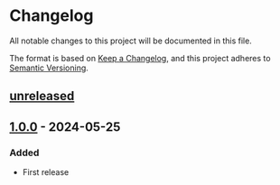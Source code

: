 # Changelog

All notable changes to this project will be documented in this file.

The format is based on [Keep a Changelog](https://keepachangelog.com/en/1.0.0/),
and this project adheres to [Semantic Versioning](https://semver.org/spec/v2.0.0.html).

## [unreleased]

## [1.0.0] - 2024-05-25

### Added

- First release

[unreleased]: https://github.com/cthing/cthing-projectversion/compare/1.0.0...HEAD
[1.0.0]: https://github.com/cthing/cthing-projectversion/releases/tag/1.0.0
